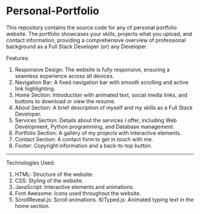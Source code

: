 # Personal-Portfolio

This repository contains the source code for any of personal portfolio website. The portfolio showcases your skills,
projects what you upload, and contact information, providing a comprehensive overview of professional background as a Full Stack Developer (or) any Developer.

Features:
1) Responsive Design: The website is fully responsive, ensuring a seamless experience across all devices.
2) Navigation Bar: A fixed navigation bar with smooth scrolling and active link highlighting.
3) Home Section: Introduction with animated text, social media links, and buttons to download or view the resume.
4) About Section: A brief description of myself and my skills as a Full Stack Developer.
5) Services Section: Details about the services I offer, including Web Development, Python programming, and Database management.
6) Portfolio Section: A gallery of my projects with interactive elements.
7) Contact Section: A contact form to get in touch with me.
8) Footer: Copyright information and a back-to-top button.

----------------------------------------------------------

Technologies Used:
1) HTML: Structure of the website.
2) CSS: Styling of the website.
3) JavaScript: Interactive elements and animations.
4) Font Awesome: Icons used throughout the website.
5) ScrollReveal.js: Scroll animations.
6)Typed.js: Animated typing text in the home section.
